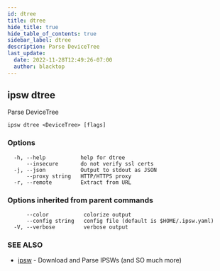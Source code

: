 ```yaml
---
id: dtree
title: dtree
hide_title: true
hide_table_of_contents: true
sidebar_label: dtree
description: Parse DeviceTree
last_update:
  date: 2022-11-28T12:49:26-07:00
  author: blacktop
---
```

## ipsw dtree

Parse DeviceTree

```
ipsw dtree <DeviceTree> [flags]
```

### Options

```
  -h, --help           help for dtree
      --insecure       do not verify ssl certs
  -j, --json           Output to stdout as JSON
      --proxy string   HTTP/HTTPS proxy
  -r, --remote         Extract from URL
```

### Options inherited from parent commands

```
      --color           colorize output
      --config string   config file (default is $HOME/.ipsw.yaml)
  -V, --verbose         verbose output
```

### SEE ALSO

* [ipsw](/docs/cli/ipsw)	 - Download and Parse IPSWs (and SO much more)

